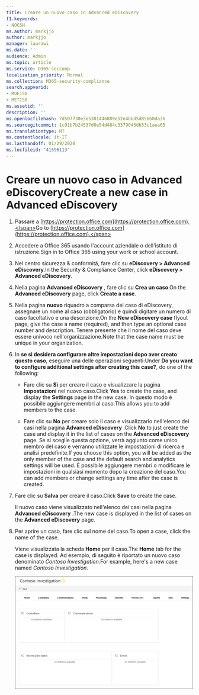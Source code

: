 ```yaml
---
title: Creare un nuovo caso in Advanced eDiscovery
f1.keywords:
- NOCSH
ms.author: markjjo
author: markjjo
manager: laurawi
ms.date: ''
audience: Admin
ms.topic: article
ms.service: O365-seccomp
localization_priority: Normal
ms.collection: M365-security-compliance
search.appverid:
- MOE150
- MET150
ms.assetid: ''
description: ''
ms.openlocfilehash: 7d507730e3e5301446889e52e4bbd5d85660da36
ms.sourcegitcommit: 1c91b7b24537d0e54d484c3379043db53c1aea65
ms.translationtype: MT
ms.contentlocale: it-IT
ms.lasthandoff: 01/29/2020
ms.locfileid: "41596113"
---
```

# <a name="create-a-new-case-in-advanced-ediscovery"></a><span data-ttu-id="43e29-102">Creare un nuovo caso in Advanced eDiscovery</span><span class="sxs-lookup"><span data-stu-id="43e29-102">Create a new case in Advanced eDiscovery</span></span>  

1. <span data-ttu-id="43e29-103">Passare a [https://protection.office.com](https://protection.office.com).</span><span class="sxs-lookup"><span data-stu-id="43e29-103">Go to [https://protection.office.com](https://protection.office.com).</span></span>
    
2. <span data-ttu-id="43e29-104">Accedere a Office 365 usando l'account aziendale o dell'istituto di istruzione.</span><span class="sxs-lookup"><span data-stu-id="43e29-104">Sign in to Office 365 using your work or school account.</span></span>
    
3. <span data-ttu-id="43e29-105">Nel centro sicurezza & conformità, fare clic su **eDiscovery > Advanced eDiscovery**.</span><span class="sxs-lookup"><span data-stu-id="43e29-105">In the Security & Compliance Center, click **eDiscovery > Advanced eDiscovery**.</span></span>
 
4. <span data-ttu-id="43e29-106">Nella pagina **Advanced eDiscovery** , fare clic su **Crea un caso**.</span><span class="sxs-lookup"><span data-stu-id="43e29-106">On the **Advanced eDiscovery** page, click **Create a case**.</span></span>
    
5. <span data-ttu-id="43e29-107">Nella pagina **nuovo** riquadro a comparsa del caso di eDiscovery, assegnare un nome al caso (obbligatorio) e quindi digitare un numero di caso facoltativo e una descrizione.</span><span class="sxs-lookup"><span data-stu-id="43e29-107">On the **New eDiscovery case** flyout page, give the case a name (required), and then type an optional case number and description.</span></span> <span data-ttu-id="43e29-108">Tenere presente che il nome del caso deve essere univoco nell'organizzazione.</span><span class="sxs-lookup"><span data-stu-id="43e29-108">Note that the case name must be unique in your organization.</span></span>

6. <span data-ttu-id="43e29-109">In **se si desidera configurare altre impostazioni dopo aver creato questo caso**, eseguire una delle operazioni seguenti:</span><span class="sxs-lookup"><span data-stu-id="43e29-109">Under **Do you want to configure additional settings after creating this case?**, do one of the following:</span></span>

    - <span data-ttu-id="43e29-110">Fare clic su **Sì** per creare il caso e visualizzare la pagina **Impostazioni** nel nuovo caso.</span><span class="sxs-lookup"><span data-stu-id="43e29-110">Click **Yes** to create the case, and display the **Settings** page in the new case.</span></span> <span data-ttu-id="43e29-111">In questo modo è possibile aggiungere membri al caso.</span><span class="sxs-lookup"><span data-stu-id="43e29-111">This allows you to add members to the case.</span></span>
    
    - <span data-ttu-id="43e29-112">Fare clic su **No** per creare solo il caso e visualizzarlo nell'elenco dei casi nella pagina **Advanced eDiscovery** .</span><span class="sxs-lookup"><span data-stu-id="43e29-112">Click **No** to just create the case and display it in the list of cases on the **Advanced eDiscovery** page.</span></span> <span data-ttu-id="43e29-113">Se si sceglie questa opzione, verrà aggiunto come unico membro del caso e verranno utilizzate le impostazioni di ricerca e analisi predefinite.</span><span class="sxs-lookup"><span data-stu-id="43e29-113">If you choose this option, you will be added as the only member of the case and the default search and analytics settings will be used.</span></span> <span data-ttu-id="43e29-114">È possibile aggiungere membri o modificare le impostazioni in qualsiasi momento dopo la creazione del caso.</span><span class="sxs-lookup"><span data-stu-id="43e29-114">You can add members or change settings any time after the case is created.</span></span>

7. <span data-ttu-id="43e29-115">Fare clic su **Salva** per creare il caso.</span><span class="sxs-lookup"><span data-stu-id="43e29-115">Click **Save** to create the case.</span></span>

    <span data-ttu-id="43e29-116">Il nuovo caso viene visualizzato nell'elenco dei casi nella pagina **Advanced eDiscovery** .</span><span class="sxs-lookup"><span data-stu-id="43e29-116">The new case is displayed in the list of cases on the **Advanced eDiscovery** page.</span></span> 

8. <span data-ttu-id="43e29-117">Per aprire un caso, fare clic sul nome del caso.</span><span class="sxs-lookup"><span data-stu-id="43e29-117">To open a case, click the name of the case.</span></span> 

    <span data-ttu-id="43e29-118">Viene visualizzata la scheda **Home** per il caso.</span><span class="sxs-lookup"><span data-stu-id="43e29-118">The **Home** tab for the case is displayed.</span></span> <span data-ttu-id="43e29-119">Ad esempio, di seguito è riportato un nuovo caso denominato *Contoso Investigation*.</span><span class="sxs-lookup"><span data-stu-id="43e29-119">For example, here's a new case named *Contoso Investigation*.</span></span>

    ![La scheda Home per un nuovo caso in Advanced eDiscovery](media/newAeDcase.png)
